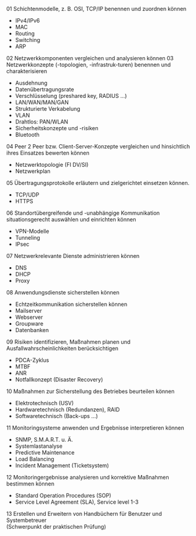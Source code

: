 01 Schichtenmodelle, z. B. OSI, TCP/IP benennen und zuordnen können

- ﻿﻿IPv4/IPv6
- ﻿﻿МАС
- ﻿﻿Routing
- ﻿﻿Switching
- ﻿﻿ARP

02 ﻿﻿﻿Netzwerkkomponenten vergleichen und analysieren können
03 ﻿﻿﻿Netzwerkkonzepte (-topologien, -infrastruk-turen) benennen und charakterisieren

- ﻿﻿Ausdehnung
- ﻿﻿Datenübertragungsrate
- ﻿﻿Verschlüsselung (preshared key, RADIUS ...)
- ﻿﻿LAN/WAN/MAN/GAN
- ﻿﻿Strukturierte Verkabelung
- ﻿﻿VLAN
- ﻿﻿Drahtlos: PAN/WLAN
- ﻿﻿Sicherheitskonzepte und -risiken
- ﻿﻿Bluetooth

04 Peer 2 Peer bzw. Client-Server-Konzepte vergleichen und hinsichtlich ihres Einsatzes bewerten können

- ﻿﻿Netzwerktopologie (FI DV/SI)
- ﻿﻿Netzwerkplan

05 Übertragungsprotokolle erläutern und zielgerichtet einsetzen können.

- ﻿﻿TCP/UDP
- ﻿﻿HTTPS

06 Standortübergreifende und -unabhängige Kommunikation situationsgerecht auswählen und einrichten können

- ﻿﻿VPN-Modelle
- ﻿﻿Tunneling
- ﻿﻿IPsec

07 Netzwerkrelevante Dienste administrieren können

- ﻿﻿DNS
- ﻿﻿DHCP
- ﻿﻿Proxy

08 Anwendungsdienste sicherstellen können

- ﻿﻿Echtzeitkommunikation sicherstellen können
- ﻿﻿Mailserver
- ﻿﻿Webserver
- ﻿﻿Groupware
- ﻿﻿Datenbanken

09 Risiken identifizieren, Maßnahmen planen und Ausfallwahrscheinlichkeiten berücksichtigen

- ﻿﻿PDCA-Zyklus
- ﻿﻿MTBF
- ﻿﻿ANR
- ﻿﻿Notfallkonzept (Disaster Recovery)

10 Maßnahmen zur Sicherstellung des Betriebes beurteilen können

- ﻿﻿Elektrotechnisch (USV)
- ﻿﻿Hardwaretechnisch (Redundanzen), RAID
- ﻿﻿Softwaretechnisch (Back-ups ...)

11 Monitoringsysteme anwenden und Ergebnisse interpretieren können

- ﻿﻿SNMP, S.M.A.R.T. u. Ä.
- ﻿﻿Systemlastanalyse
- ﻿﻿Predictive Maintenance
- ﻿﻿Load Balancing
- ﻿﻿Incident Management (Ticketsystem)

12 Monitoringergebnisse analysieren und korrektive Maßnahmen bestimmen können

- ﻿﻿Standard Operation Procedures (SOP)
- ﻿﻿Service Level Agreement (SLA), Service level 1-3

13 Erstellen und Erweitern von Handbüchern für Benutzer und Systembetreuer  
(Schwerpunkt der praktischen Prüfung)
